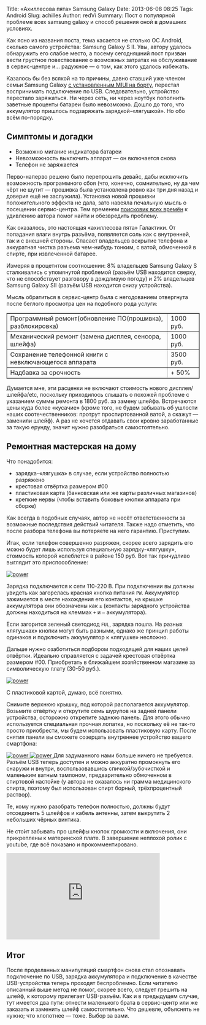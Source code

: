 Title: «Ахиллесова пята» Samsung Galaxy
Date: 2013-06-08 08:25
Tags: Android
Slug: achilles
Author: redVi
Summary: Пост о популярной проблеме всех samsung galaxy и способ решения оной в домашних условиях.

Как ясно из названия поста, тема касается не столько ОС Android, сколько самого устройства: Samsung Galaxy S II. Увы, автору удалось обнаружить его слабое место, а посему сегодняшний пост призван вести грустное повествование о возможных затратах на обслуживание в сервис-центре и... радужное — о том, как этого удалось избежать.

Казалось бы без всякой на то причины, давно ставший уже членом семьи Samsung Galaxy [с установленным MIUI на борту](http://www.unix-lab.org/posts/miui/), перестал воспринимать подключение по USB. Следовательно, устройство перестало заряжаться. Ни через сеть, ни через ноутбук пополнить заветные проценты батареи было невозможно. Дошло до того, что аккумулятор пришлось подзаряжать зарядкой-«лягушкой». Но обо всём по-порядку.

## Симптомы и догадки

- Возможно мигание индикатора батареи
- Невозможность выключить аппарат — он включается снова
- Телефон не заряжается

Перво-наперво решено было перепрошить девайс, дабы исключить возможность программного сбоя (что, конечно, сомнительно, ну да чем чёрт не шутит — прошивка была установлена ровно как три дня назад и доверия ещё не заслужила). Установка новой прошивки положительного эффекта не дала, зато навеяла печальную мысль о посещении сервис-центра. Тем временем [поисковик всех времён](http://g.zeos.in/?q=samsung%20galaxy%20%D0%BD%D0%B5%20%D0%B7%D0%B0%D1%80%D1%8F%D0%B6%D0%B0%D0%B5%D1%82%D1%81%D1%8F) к удивлению автора помог найти и обезвредить проблему.

Как оказалось, это настоящая «ахиллесова пята» Галактики. От попадания влаги внутрь разъёма, появляется соль как с внутренней, так и с внешней стороны. Спасает владельцев вскрытие телефона и аккуратная чистка разъема чем-нибудь тонким, с ватой, обмоченной в спирте, при извлеченной батарее.

Измеряя в процетнтом соотношении: 8% владельцев Samsung Galaxy S сталкивались с упомянутой проблемой (разъём USB находится сверху, что не способствует разговору в дождливую погоду) и 2% владельцев Samsung Galaxy SII (разъём USB находится снизу устройства).

Мысль обратиться в сервис-центр была с негодованием отвергнута после беглого просмотра цен на подобного рода услуги:

<table border="1" cellpadding="0" cellspacing="0">
<tr>
    <td>Программный ремонт(обновление ПО(прошивка), разблокировка)</td>
    <td>1000 руб.</td>
</tr>
<tr>
    <td>Механический ремонт (замена дисплея, сенсора, шлейфа)</td>
    <td>1000 руб.</td>
</tr>
<tr>
    <td>Сохранение телефонной книги с невключающегося аппарата</td>
    <td>3500 руб.</td>
</tr>
<tr>
    <td>Надбавка за срочность</td>
    <td>+ 50%</td>
</tr>
</table>

Думается мне, эти расценки не включают стоимость нового дисплея/шлейфа/etc, поскольку приходилось слышать о похожей проблеме с указанием суммы ремонта в 1800 руб. за замену шлейфа. Встречаются цены куда более «кусачие» (кроме того, не будем забывать об ушлости наших соотечественников: протрут проспиртованной ватой, а скажут — заменили шлейф). А раз не хочется отдавать свои кровно заработанные за такую ерунду, значит нужно разобраться самостоятельно.

## Ремонтная мастерская на дому


Что понадобится:

- зарядка-«лягушка» в случае, если устройство полностью разряжено
- крестовая отвёртка размером #00
- пластиковая карта (банковская или же карты различных магазинов)
- крепкие нервы (чтобы вставить боковые кнопки аппарата при сборке)

Как всегда в подобных случаях, автор не несёт ответственности за возможные последствия действий читателя. Также надо отметить, что после разбора телефона вы потеряете на него гарантию. Приступим.

Итак, если телефон совершенно разряжен, скорее всего зарядить его можно будет лишь используя специальную зарядку-«лягушку», стоимость которой колеблется в районе 150 руб. Вот так причудливо выглядит это приспособление:

<a href="http://farm4.staticflickr.com/3772/9299520093_318cd7d8a3_o.jpg" data-lighter>
  <img src="http://farm4.staticflickr.com/3772/9299520093_318cd7d8a3_o.jpg" alt="power"/>
</a>

Зарядка подключается к сети 110-220 В. При подключении вы должны увидеть как загорелась красная кнопка питания `PW`. Аккумулятор зажимается в месте нахождения его контактов, на крышке аккумулятора они обозначены как `±` (контакты зарядного устройства должны находиться на клеммах `+` и `–` аккумулятора).

Если загорится зеленый светодиод `FUL`, зарядка пошла. На разных «лягушках» кнопки могут быть разными, однако же принцип работы одинаков и подключить аккумулятор к «лягушке» несложно.

Дальше нужно озаботиться подбором подходящей для наших целей отвёртки. Идеально справляется с задачей крестовая отвёртка размером #00. Приобретать в ближайшем хозяйственном магазине за символическую плату (30-50 руб.).

<a href="http://farm6.staticflickr.com/5454/9299520173_89d0ca8158_b.jpg" data-lighter>
  <img src="http://farm6.staticflickr.com/5454/9299520173_89d0ca8158_b.jpg" alt="power"/>
</a>

С пластиковой картой, думаю, всё понятно.

Снимите верхнюю крышку, под которой располагается аккумулятор. Возьмите отвёртку и открутите семь шурупов на задней панели устройства, осторожно открепите заднюю панель. Для этого обычно используется специальная прочная лопатка, но поскольку её не так-то просто приобрести, мы будем использовать пластиковую карту. После снятия панели вы сможете созерцать внутреннее устройство вашего смартфона:

<a href="http://farm3.staticflickr.com/2819/9299520113_050b374069_o.jpg" data-lighter>
  <img src="http://farm3.staticflickr.com/2819/9299520113_050b374069_o.jpg" alt="power"/>
</a>
<a href="http://farm4.staticflickr.com/3682/9299520137_6504e872d3_o.jpg" data-lighter>
  <img src="http://farm4.staticflickr.com/3682/9299520137_6504e872d3_o.jpg" alt="power"/>
</a>
Для задуманного нами больше ничего не требуется. Разъём USB теперь доступен и можно аккуратно промокнуть его снаружи и внутри, воспользовавшись спичкой/зубочисткой и маленьким ватным тампоном, предварительно обмоченном в спиртовой настойке (у автора не оказалось ни грамма медицинского спирта, поэтому был использован спирт борный, трёхпроцентный раствор).

Те, кому нужно разобрать телефон полностью, должны будут отсоединить 5 шлейфов и кабель антенны, затем выкрутить 2 небольших чёрных винтика.

Не сто́ит забывать про шлейфы кнопок громкости и включения, они прикреплены к материнской плате. В завершение неплохой ролик с youtube, где всё показано и прокомментировано.

<div class="video"><iframe width="400" height="225" src="http://www.youtube.com/embed/QptJcePPjkI" frameborder="0" allowfullscreen></iframe></div>

## Итог

После проделанных манипуляций смартфон снова стал опознавать подключение по USB, зарядка аккумулятора и подключение в качестве USB-устройства теперь проходят беспроблемно. Если читателю описанный выше метод не помог, скорее всего, следует грешить на шлейф, к которому прилегает USB-разъём. Как и в предыдущем случае, тут имеется два пути: отнести маленького брата в сервис-центр или же заказать и заменить шлейф самостоятельно. Что дешевле, объяснять не нужно; что хлопотнее — тоже. Выбор за вами.
